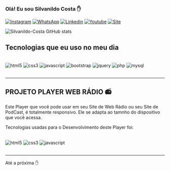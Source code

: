 ### Olá! Eu sou Silvanildo Costa ✋
[![Instagram](https://img.shields.io/badge/Instagram-E4405F?style=for-the-badge&logo=instagram&logoColor=white)](https://www.instagram.com/dev.silvanildocosta/)
[![WhatsApp](https://img.shields.io/badge/WhatsApp-25D366?style=for-the-badge&logo=whatsapp&logoColor=white)](https://linkwhats.app/e03af7)
[![Linkedin](https://img.shields.io/badge/LinkedIn-0077B5?style=for-the-badge&logo=linkedin&logoColor=white)](https://www.linkedin.com/in/dev-silvanildocosta/)
[![Youtube](https://img.shields.io/badge/YouTube-FF0000?style=for-the-badge&logo=youtube&logoColor=white)](https://www.youtube.com/@dev.silvanildocosta)
[![Site](https://img.shields.io/badge/website-000000?style=for-the-badge&logo=About.me&logoColor=white)](https://.silvanildocosta.tech)

![Silvanildo-Costa GitHub stats](https://github-readme-stats.vercel.app/api?username=silvanildo-costa&show_icons=true&theme=dracula)

## Tecnologias que eu uso no meu dia

<div style="display: inline_block"><br>
    <img align="center" alt="html5" 
    src="https://img.shields.io/badge/HTML5-E34F26?style=for-the-badge&logo=html5&logoColor=white">
    <img align="center" alt="css3" 
    src="https://img.shields.io/badge/CSS3-1572B6?style=for-the-badge&logo=css3&logoColor=white">
    <img align="center" alt="javascript" src="https://img.shields.io/badge/JavaScript-F7DF1E?style=for-the-badge&logo=javascript&logoColor=black">
    <img align="center" alt="bootstrap" src="https://img.shields.io/badge/Bootstrap-563D7C?style=for-the-badge&logo=bootstrap&logoColor=white">
    <img align="center" alt="jquery" src="https://img.shields.io/badge/jQuery-0769AD?style=for-the-badge&logo=jquery&logoColor=white">
    <img align="center" alt="php" src="https://img.shields.io/badge/PHP-777BB4?style=for-the-badge&logo=php&logoColor=white">
    <img align="center" alt="mysql" src="https://img.shields.io/badge/MySQL-00000F?style=for-the-badge&logo=mysql&logoColor=white">
</div><br><hr>

## PROJETO PLAYER WEB RÁDIO 📻
<p>
 Este Player que você pode usar em seu Site de Web Rádio ou seu Site de PodCast, é totalmente responsivo. Ele se adapta ao tamnho do dispositivo que você acessa.

 Tecnologias usadas para o Desenvolvimento deste Player foi:
</p>
<div style="display: inline_block"><br>
    <img align="center" alt="html5" 
    src="https://img.shields.io/badge/HTML5-E34F26?style=for-the-badge&logo=html5&logoColor=white">
    <img align="center" alt="css3" 
    src="https://img.shields.io/badge/CSS3-1572B6?style=for-the-badge&logo=css3&logoColor=white">
    <img align="center" alt="javascript" src="https://img.shields.io/badge/JavaScript-F7DF1E?style=for-the-badge&logo=javascript&logoColor=black">
</div><br><hr>

<p>Até a próxima ✋</p>
